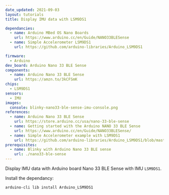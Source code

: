 ```yaml
---
date_updated: 2021-09-03
layout: tutorials
title: Display IMU data with LSM9DS1

dependancies:
  - name: Arduino MBed OS Nano Boards
    url: https://www.arduino.cc/en/Guide/NANO33BLESense
  - name: Simple Accelerometer LSM9DS1
    url: https://github.com/arduino-libraries/Arduino_LSM9DS1

firmware:
  - Arduino
dev_board: Arduino Nano 33 BLE Sense
components:
  - name: Arduino Nano 33 BLE Sense
    url: https://amzn.to/3kCFSmK
chips:
  - LSM9DS1
sensors:
  - IMU
images:
  console: blinky-nano33-ble-sense-imu-console.png
references:
  - name: Arduino Nano 33 BLE Sense
    url: https://store.arduino.cc/usa/nano-33-ble-sense
  - name: Getting started with the Arduino NANO 33 BLE Sense
    url: https://www.arduino.cc/en/Guide/NANO33BLESense/
  - name: Simple Accelerometer example with LSM9DS1
    url: https://github.com/arduino-libraries/Arduino_LSM9DS1/blob/master/examples/SimpleAccelerometer/SimpleAccelerometer.ino
prerequisites:
  - name: Blinky with Arduino Nano 33 BLE sense
    url: ./nano33-ble-sense
---
```


Display IMU data with Arduino board Nano 33 BLE Sense with IMU `LSM9DS1`.

Install the dependancy:

```sh
arduino-cli lib install Arduino_LSM9DS1
```
